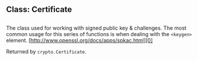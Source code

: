 ## Class: Certificate

## 

The class used for working with signed public key & challenges. The most
common usage for this series of functions is when dealing with the `<keygen>`
element. [http://www.openssl.org/docs/apps/spkac.html][0]

Returned by `crypto.Certificate`.


[0]: http://www.openssl.org/docs/apps/spkac.html